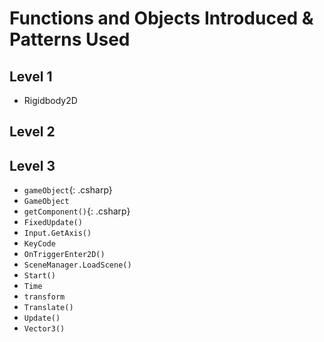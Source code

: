# Functions and Objects Introduced & Patterns Used

## Level 1
* Rigidbody2D

## Level 2

## Level 3

* `gameObject`{: .csharp}
* ```GameObject```
* `getComponent()`{: .csharp}
* ```FixedUpdate()```
* ```Input.GetAxis()```
* ```KeyCode```
* ```OnTriggerEnter2D()```
* ```SceneManager.LoadScene()```
* ```Start()```
* ```Time```
* ```transform```
* ```Translate()```
* ```Update()```
* ```Vector3()```
